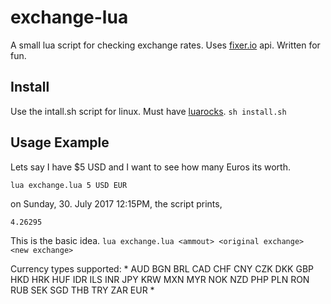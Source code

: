 # exchange-lua
A small lua script for checking exchange rates. Uses [fixer.io](http://fixer.io/) api. Written for fun.

## Install
Use the intall.sh script for linux. Must have [luarocks](https://luarocks.org/).
`sh install.sh`

## Usage Example

Lets say I have $5 USD and I want to see how many Euros its worth. 

`lua exchange.lua 5 USD EUR`

on Sunday, 30. July 2017 12:15PM, the script prints,

`4.26295`

This is the basic idea.
`lua exchange.lua <ammout> <original exchange> <new exchange>`

Currency types supported:
*
AUD
BGN
BRL
CAD
CHF
CNY
CZK
DKK
GBP
HKD
HRK
HUF
IDR
ILS
INR
JPY
KRW
MXN
MYR
NOK
NZD
PHP
PLN
RON
RUB
SEK
SGD
THB
TRY
ZAR
EUR
*
